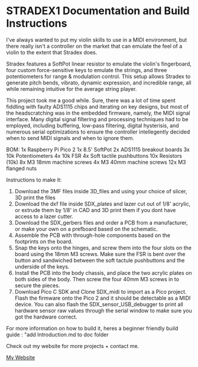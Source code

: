 STRADEX1 Documentation and Build Instructions
==============
I've always wanted to put my violin skills to use in a MIDI environment, but there really isn't a controller on the market that can emulate the feel of a violin to the extent that Stradex does. 

Stradex features a SoftPot linear resistor to emulate the violin's fingerboard, four custom force-sensitive keys to emulate the strings, and three potentiometers for range & modulation control. This setup allows Stradex to generate pitch bends, vibrato, dynamic expression, and incredible range, all while remaining intuitive for the average string player. 

This project took me a good while. Sure, there was a lot of time spent fiddling with faulty ADS1115 chips and iterating on key designs, but most of the headscratching was in the embedded firmware, namely, the MIDI signal interface. Many digital signal filtering and processing techniques had to be employed, including buffering, low-pass filtering, digital hysterisis, and numerous serial optimizations to ensure the controller intellegently decided when to send MIDI signals and when to ignore them. 

BOM:
1x Raspberry Pi Pico 2
1x 8.5' SoftPot
2x ADS1115 breakout boards
3x 10k Potentiometers
4x 10k FSR
4x Soft tactile pushbuttons
10x Resistors (10k)
8x M3 18mm machine screws
4x M3 40mm machine screws
12x M3 flanged nuts

Instructions to make it:
1. Download the 3MF files inside 3D_files and using your choice of slicer, 3D print the files
2. Download the dxf file inside SDX_plates and lazer cut out of 1/8' acrylic, or extrude them by 1/8' in CAD and 3D print them if you dont have access to a lazer cutter.
3. Download the SDX_gerbers files and order a PCB from a manufacturer, or make your own on a prefboard based on the schematic.
4. Assemble the PCB with through-hole components based on the footprints on the board.
5. Snap the keys onto the hinges, and screw them into the four slots on the board using the 18mm M3 screws. Make sure the FSR is bent over the button and sandwiched between the soft tactule pushbuttons and the underside of the keys.
6. Install the PCB into the body chassis, and place the two acrylic plates on both sides of the body. Then screw the four 40mm M3 screws in to secure the pieces. 
7. Download Pico C SDK and Clone SDX_midi to import as a Pico project. Flash the firmware onto the Pico 2 and it should be detectable as a MIDI device. You can also flash the SDX_sensor_USB_debugger to print all hardware sensor raw values through the serial window to make sure you got the hardware correct.

For more information on how to build it, heres a beginner friendly build guide : "add Introduction.md to doc folder

Check out my website for more projects + contact me.

[My Website](https://bradylin.com/)
